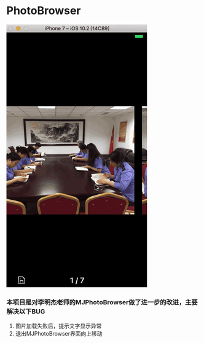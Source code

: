 # PhotoBrowser

![效果展示](https://github.com/kangyiii/PhotoBrowser/blob/master/%E5%B1%95%E7%A4%BAgif.gif)

### 本项目是对李明杰老师的MJPhotoBrowser做了进一步的改进，主要解决以下BUG
1. 图片加载失败后，提示文字显示异常
2. 退出MJPhotoBrowser界面向上移动
